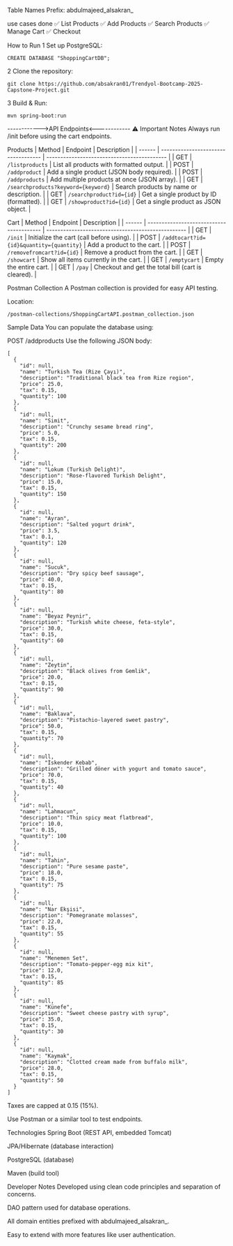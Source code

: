 

Table Names Prefix: abdulmajeed_alsakran_

use cases done
✅ List Products
✅ Add Products
✅ Search Products
✅ Manage Cart
✅ Checkout

How to Run
1   Set up PostgreSQL:

    CREATE DATABASE "ShoppingCartDB";

2    Clone the repository:

    git clone https://github.com/absakran01/Trendyol-Bootcamp-2025-Capstone-Project.git
3    Build & Run:

    mvn spring-boot:run


------------>API Endpoints<------------
⚠️ Important Notes
Always run /init before using the cart endpoints.

 Products
    | Method | Endpoint                            | Description                                 |
| ------ | ----------------------------------- | ------------------------------------------- |
| GET    | `/listproducts`                     | List all products with formatted output.    |
| POST   | `/addproduct`                       | Add a single product (JSON body required).  |
| POST   | `/addproducts`                      | Add multiple products at once (JSON array). |
| GET    | `/searchproducts?keyword={keyword}` | Search products by name or description.     |
| GET    | `/searchproduct?id={id}`            | Get a single product by ID (formatted).     |
| GET    | `/showproduct?id={id}`              | Get a single product as JSON object.        |


 Cart
    | Method | Endpoint                                 | Description                                        |
| ------ | ---------------------------------------- | -------------------------------------------------- |
| GET    | `/init`                                  | Initialize the cart (call before using).           |
| POST   | `/addtocart?id={id}&quantity={quantity}` | Add a product to the cart.                         |
| POST   | `/removefromcart?id={id}`                | Remove a product from the cart.                    |
| GET    | `/showcart`                              | Show all items currently in the cart.              |
| GET    | `/emptycart`                             | Empty the entire cart.                             |
| GET    | `/pay`                                   | Checkout and get the total bill (cart is cleared). |

Postman Collection
A Postman collection is provided for easy API testing.

Location:
```
/postman-collections/ShoppingCartAPI.postman_collection.json
```
    

Sample Data
You can populate the database using:


POST /addproducts
Use the following JSON body:

```
[
  {
    "id": null,
    "name": "Turkish Tea (Rize Çayı)",
    "description": "Traditional black tea from Rize region",
    "price": 25.0,
    "tax": 0.15,
    "quantity": 100
  },
  {
    "id": null,
    "name": "Simit",
    "description": "Crunchy sesame bread ring",
    "price": 5.0,
    "tax": 0.15,
    "quantity": 200
  },
  {
    "id": null,
    "name": "Lokum (Turkish Delight)",
    "description": "Rose-flavored Turkish Delight",
    "price": 15.0,
    "tax": 0.15,
    "quantity": 150
  },
  {
    "id": null,
    "name": "Ayran",
    "description": "Salted yogurt drink",
    "price": 3.5,
    "tax": 0.1,
    "quantity": 120
  },
  {
    "id": null,
    "name": "Sucuk",
    "description": "Dry spicy beef sausage",
    "price": 40.0,
    "tax": 0.15,
    "quantity": 80
  },
  {
    "id": null,
    "name": "Beyaz Peynir",
    "description": "Turkish white cheese, feta-style",
    "price": 30.0,
    "tax": 0.15,
    "quantity": 60
  },
  {
    "id": null,
    "name": "Zeytin",
    "description": "Black olives from Gemlik",
    "price": 20.0,
    "tax": 0.15,
    "quantity": 90
  },
  {
    "id": null,
    "name": "Baklava",
    "description": "Pistachio-layered sweet pastry",
    "price": 50.0,
    "tax": 0.15,
    "quantity": 70
  },
  {
    "id": null,
    "name": "İskender Kebab",
    "description": "Grilled döner with yogurt and tomato sauce",
    "price": 70.0,
    "tax": 0.15,
    "quantity": 40
  },
  {
    "id": null,
    "name": "Lahmacun",
    "description": "Thin spicy meat flatbread",
    "price": 10.0,
    "tax": 0.15,
    "quantity": 100
  },
  {
    "id": null,
    "name": "Tahin",
    "description": "Pure sesame paste",
    "price": 18.0,
    "tax": 0.15,
    "quantity": 75
  },
  {
    "id": null,
    "name": "Nar Ekşisi",
    "description": "Pomegranate molasses",
    "price": 22.0,
    "tax": 0.15,
    "quantity": 55
  },
  {
    "id": null,
    "name": "Menemen Set",
    "description": "Tomato-pepper-egg mix kit",
    "price": 12.0,
    "tax": 0.15,
    "quantity": 85
  },
  {
    "id": null,
    "name": "Künefe",
    "description": "Sweet cheese pastry with syrup",
    "price": 35.0,
    "tax": 0.15,
    "quantity": 30
  },
  {
    "id": null,
    "name": "Kaymak",
    "description": "Clotted cream made from buffalo milk",
    "price": 28.0,
    "tax": 0.15,
    "quantity": 50
  }
]
```




Taxes are capped at 0.15 (15%).

Use Postman or a similar tool to test endpoints.

Technologies
Spring Boot (REST API, embedded Tomcat)

JPA/Hibernate (database interaction)

PostgreSQL (database)

Maven (build tool)

Developer Notes
Developed using clean code principles and separation of concerns.

DAO pattern used for database operations.

All domain entities prefixed with abdulmajeed_alsakran_.

Easy to extend with more features like user authentication.



